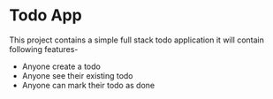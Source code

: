 # Todo App

This project contains a simple full stack todo application it will contain 
following features-

- Anyone create a todo
- Anyone see their existing todo
- Anyone can mark their todo as done